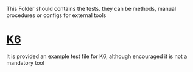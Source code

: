 This Folder should contains the tests. they can be methods, manual procedures or configs for external tools

# [K6](https://k6.io/docs/)
It is provided an example test file for K6, although encouraged it is not a mandatory tool
